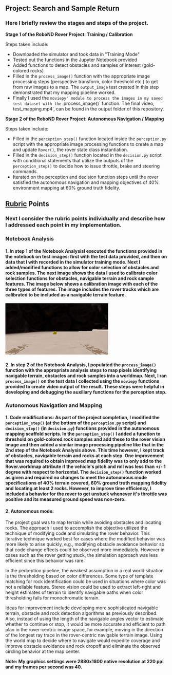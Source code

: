 ## Project: Search and Sample Return

 

[//]: # (Image References)

[image1]: ./test_dataset/IMG/robocam_2018_08_31_17_32_07_777.jpg
[image2]: ./calibration_images/example_grid1.jpg
[image3]: ./calibration_images/example_rock1.jpg 


### Here I briefly review the stages and steps of the project.  

**Stage 1 of the RoboND Rover Project: Training / Calibration**  

Steps taken include:
* Downloaded the simulator and took data in "Training Mode"
* Tested out the functions in the Jupyter Notebook provided
* Added functions to detect obstacles and samples of interest (gold-colored rocks)
* Filled in the `process_image()` function with the appropriate image processing steps (perspective transform, color threshold etc.) to get from raw images to a map.  The `output_image` test created in this step demonstrated that my mapping pipeline worked.
* Finally I used the `moviepy' module to process the images in my saved test dataset with the `process_image()` function.  The final video, test_mapping.mp4', can be found in the output folder of this repository.

**Stage 2 of the RoboND Rover Project: Autonomous Navigation / Mapping**

Steps taken include:
* Filled in the `perception_step()` function located inside the `perception.py` script with the appropriate image processing functions to create a map and update `Rover()`, the rover state class instantiation. 
* Filled in the `decision_step()` function located in the `decision.py` script with conditional statements that utilize the outputs of the `perception_step()` to decide how to issue throttle, brake and steering commands. 
* Iterated on the perception and decision function steps until the rover satisfied the autonomous navigation and mapping objectives of 40% environment mapping at 60% ground truth fidelity. 

## [Rubric](https://review.udacity.com/#!/rubrics/916/view) Points
### Next I consider the rubric points individually and describe how I addressed each point in my implementation.

### Notebook Analysis
#### 1. In step 1 of the Notebook AnalysisI executed the functions provided in the notebook on test images: first with the test data provided, and then on data that I with recorded in the simulator training mode. Next I added/modified functions to allow for color selection of obstacles and rock samples. The next image shows the data I used to calibrate color selection functions for obstacles, navigable terrain and rock sample features. The image below shows a calibration image with each of the three types of features. The image includes the rover tracks which are calibrated to be included as a navigable terrain feature.

![alt text][image1]



#### 2. In step 2 of the Notebook Analysis, I populated the `process_image()` function with the appropriate analysis steps to map pixels identifying navigable terrain, obstacles and rock samples into a worldmap.  Next, I ran `process_image()` on the test data I collected using the `moviepy` functions provided to create video output of the result. These steps were helpful in developing and debugging the auxiliary functions for the perception step.  


### Autonomous Navigation and Mapping

#### 1. Code modifications: As part of the project completion, I modified the `perception_step()` (at the bottom of the `perception.py` script) and `decision_step()` (in `decision.py`) functions provided in the autonomous mapping scaffold scripts. In the `perception_step()` I added a function to threshold on gold-colored rock samples and add these to the rover vision image and then added a similar image processing pipeline like that in the 2nd step of the Notebook Analysis above. This time however, I kept track of obstacles, navigable terrain and rocks at each step. One improvement that was required to obtain improved map fidelity was to only add  to the Rover.worldmap attribute if the vehicle's pitch and roll was less than +/- 1 degree with respect to horizontal. The `decision_step()` function worked as given and required no changes to meet the autonomous mode specifications of 40% terrain covered, 60% ground truth mapping fidelity and locating at least 2 rocks. However, to improve time efficiency, I included a behavior for the rover to get unstuck whenever it's throttle was positive and its measured ground speed was non-zero.


#### 2. Autonomous mode:  
The project goal was to map terrain while avoiding obstacles and locating rocks. The approach I used to accomplish the objective utilized the technique of modifying code and simulating the rover behavior. This iterative technique worked best for cases where the modified behavior was more likely to arise quickly, e.g., modifying obstacle avoidance behavior so that code change effects could be observed more immediately. However in cases such as the rover getting stuck, the simulation approach was less efficient since this behavior was rare.

In the perception pipeline, the weakest assumption in a real world situation is the thresholding based on color differences. Some type of template matching for rock identification could be used in situations where color was not a reliable feature. Stereo vision could be used to extract left-right and height estimates of terrain to identify navigable paths when color thresholding fails for monochromatic terrain.

Ideas for improvement include developing more sophisticated navigable terrain, obstacle and rock detection algorithms as previously described. Also, instead of using the length of the navigable angles vector to estimate whether to continue or stop, it would be more accurate and efficient to path plan in the rover-centric image space, for example, moving in the direction of the longest ray trace in the rover-centric navigable terrain image. Using the world map to decide where to navigate would expedite coverage and improve obstacle avoidance and rock dropoff and eliminate the observed circling behavior at the map center.

**Note: My graphics settings were 2880x1800 native resolution at 220 ppi and my frames per second was 40.**

